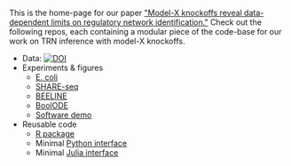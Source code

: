 This is the home-page for our paper ["Model-X knockoffs reveal data-dependent limits on regulatory network identification."](https://www.biorxiv.org/content/10.1101/2023.05.23.541948v1) Check out the following repos, each containing a modular piece of the code-base for our work on TRN inference with model-X knockoffs. 

- Data: [![DOI](https://zenodo.org/badge/DOI/10.5281/zenodo.8350580.svg)](https://doi.org/10.5281/zenodo.8350580)
- Experiments & figures
    - [E. coli](https://github.com/ekernf01/knockoffs_ecoli)
    - [SHARE-seq](https://github.com/ekernf01/knockoffs_shareseq)
    - [BEELINE](https://github.com/ekernf01/knockoffs_BEELINE)
    - [BoolODE](https://github.com/ekernf01/knockoffs_boolode)
    - [Software demo](https://github.com/ekernf01/knockoffs_quick_demo)
- Reusable code
    - [R package](https://github.com/ekernf01/rlookc)
    - Minimal [Python interface](https://github.com/ekernf01/pylookc)
    - Minimal [Julia interface](https://github.com/ekernf01/jlookc)
